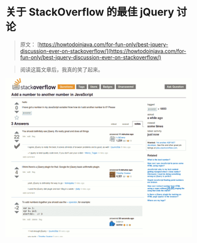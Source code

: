 # 关于 StackOverflow 的最佳 jQuery 讨论

> 原文： [https://howtodoinjava.com/for-fun-only/best-jquery-discussion-ever-on-stackoverflow/](https://howtodoinjava.com/for-fun-only/best-jquery-discussion-ever-on-stackoverflow/)

> 阅读这篇文章后，我真的笑了起来。

[![use-jquery](img/942cf7666d6aafc0af9e2989e3c476ef.png)](https://howtodoinjava.files.wordpress.com/2013/04/use-jquery.gif)